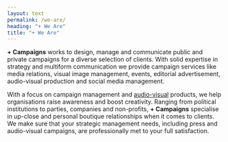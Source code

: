```yaml
---
layout: text
permalink: /we-are/
heading: "+ We Are"
title: "+ We Are"
---
```


<p>
	<b>+ Campaigns</b> works to design, manage and communicate public and private campaigns for a diverse selection of clients. With solid expertise in strategy and multiform communication we provide campaign services like media relations, visual image management, events, editorial advertisement, audio-visual production and social media management.
</p>
<p>
	With a focus on campaign management and <a href='/audio-visual'>audio-visual</a> products, we help organisations raise awareness and boost creativity. Ranging from political institutions to parties, companies and non-profits, <b>+ Campaigns</b> specialise in up-close and personal boutique relationships when it comes to clients. We make sure that your strategic management needs, including press and audio-visual campaigns, are professionally met to your full satisfaction.
</p>
